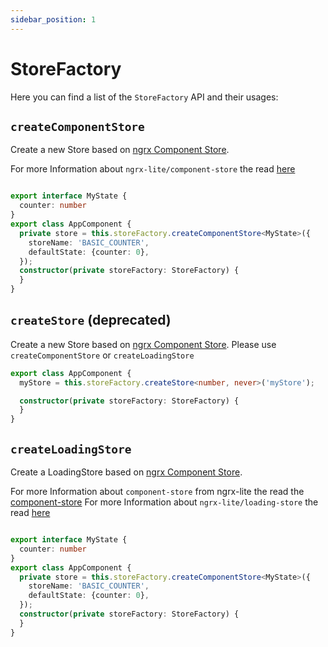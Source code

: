 ```yaml
---
sidebar_position: 1
---
```


# StoreFactory

Here you can find a list of the `StoreFactory` API and their usages:

## `createComponentStore`
Create a new Store based on [ngrx Component Store](https://ngrx.io/guide/component-store).

For more Information about `ngrx-lite/component-store`  the read [here](/docs/api/store)

```ts title="app.component.ts"

export interface MyState {
  counter: number
}
export class AppComponent {
  private store = this.storeFactory.createComponentStore<MyState>({
    storeName: 'BASIC_COUNTER',
    defaultState: {counter: 0},
  });
  constructor(private storeFactory: StoreFactory) {
  }
}
```

## `createStore` (deprecated)

Create a new Store based on [ngrx Component Store](https://ngrx.io/guide/component-store).
Please use `createComponentStore` or `createLoadingStore`
```ts title="app.component.ts"
export class AppComponent {
  myStore = this.storeFactory.createStore<number, never>('myStore');

  constructor(private storeFactory: StoreFactory) {
  }
}
```



## `createLoadingStore`
Create a LoadingStore based on [ngrx Component Store](https://ngrx.io/guide/component-store).

For more Information about `component-store` from ngrx-lite the read the  [component-store](/docs/api/store#loadingEffect)
For more Information about `ngrx-lite/loading-store`  the read [here](/docs/api/loading-store)

```ts title="app.component.ts"

export interface MyState {
  counter: number
}
export class AppComponent {
  private store = this.storeFactory.createComponentStore<MyState>({
    storeName: 'BASIC_COUNTER',
    defaultState: {counter: 0},
  });
  constructor(private storeFactory: StoreFactory) {
  }
}
```
